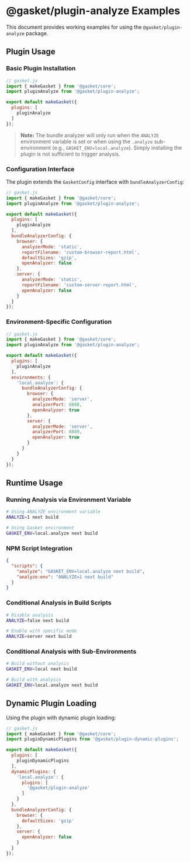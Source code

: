 # @gasket/plugin-analyze Examples

This document provides working examples for using the `@gasket/plugin-analyze` package.

## Plugin Usage

### Basic Plugin Installation

```js
// gasket.js
import { makeGasket } from '@gasket/core';
import pluginAnalyze from '@gasket/plugin-analyze';

export default makeGasket({
  plugins: [
    pluginAnalyze
  ]
});
```

> **Note:** The bundle analyzer will only run when the `ANALYZE` environment variable is set or when using the `.analyze` sub-environment (e.g., `GASKET_ENV=local.analyze`). Simply installing the plugin is not sufficient to trigger analysis.

### Configuration Interface

The plugin extends the `GasketConfig` interface with `bundleAnalyzerConfig`:

```js
// gasket.js
import { makeGasket } from '@gasket/core';
import pluginAnalyze from '@gasket/plugin-analyze';

export default makeGasket({
  plugins: [
    pluginAnalyze
  ],
  bundleAnalyzerConfig: {
    browser: {
      analyzerMode: 'static',
      reportFilename: 'custom-browser-report.html',
      defaultSizes: 'gzip',
      openAnalyzer: false
    },
    server: {
      analyzerMode: 'static',
      reportFilename: 'custom-server-report.html',
      openAnalyzer: false
    }
  }
});
```

### Environment-Specific Configuration

```js
// gasket.js
import { makeGasket } from '@gasket/core';
import pluginAnalyze from '@gasket/plugin-analyze';

export default makeGasket({
  plugins: [
    pluginAnalyze
  ],
  environments: {
    'local.analyze': {
      bundleAnalyzerConfig: {
        browser: {
          analyzerMode: 'server',
          analyzerPort: 8888,
          openAnalyzer: true
        },
        server: {
          analyzerMode: 'server',
          analyzerPort: 8889,
          openAnalyzer: true
        }
      }
    }
  }
});
```

## Runtime Usage

### Running Analysis via Environment Variable

```bash
# Using ANALYZE environment variable
ANALYZE=1 next build

# Using Gasket environment
GASKET_ENV=local.analyze next build
```

### NPM Script Integration

```json
{
  "scripts": {
    "analyze": "GASKET_ENV=local.analyze next build",
    "analyze:env": "ANALYZE=1 next build"
  }
}
```

### Conditional Analysis in Build Scripts

```bash
# Disable analysis
ANALYZE=false next build

# Enable with specific mode
ANALYZE=server next build
```

### Conditional Analysis with Sub-Environments

```bash
# Build without analysis
GASKET_ENV=local next build

# Build with analysis
GASKET_ENV=local.analyze next build
```

## Dynamic Plugin Loading

Using the plugin with dynamic plugin loading:

```js
// gasket.js
import { makeGasket } from '@gasket/core';
import pluginDynamicPlugins from '@gasket/plugin-dynamic-plugins';

export default makeGasket({
  plugins: [
    pluginDynamicPlugins
  ],
  dynamicPlugins: {
    'local.analyze': {
      plugins: [
        '@gasket/plugin-analyze'
      ]
    }
  },
  bundleAnalyzerConfig: {
    browser: {
      defaultSizes: 'gzip'
    },
    server: {
      openAnalyzer: false
    }
  }
});
```
